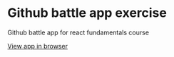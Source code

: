 # Github battle app exercise

Github battle app for react fundamentals course

[View app in browser](https://rt-training-github-battle.firebaseapp.com/)
